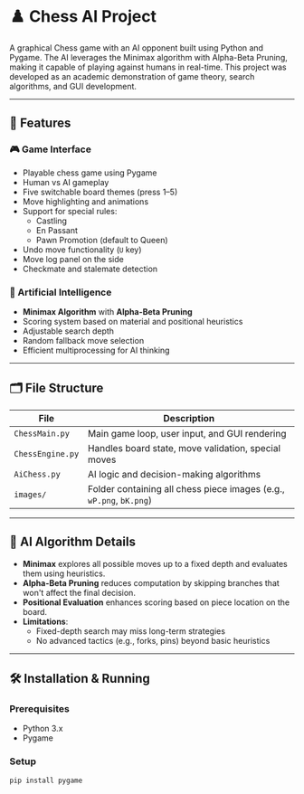 # ♟️ Chess AI Project

A graphical Chess game with an AI opponent built using Python and Pygame. The AI leverages the Minimax algorithm with Alpha-Beta Pruning, making it capable of playing against humans in real-time. This project was developed as an academic demonstration of game theory, search algorithms, and GUI development.

---

## 📌 Features

### 🎮 Game Interface
- Playable chess game using Pygame
- Human vs AI gameplay
- Five switchable board themes (press 1–5)
- Move highlighting and animations
- Support for special rules:
  - Castling
  - En Passant
  - Pawn Promotion (default to Queen)
- Undo move functionality (`U` key)
- Move log panel on the side
- Checkmate and stalemate detection

### 🧠 Artificial Intelligence
- **Minimax Algorithm** with **Alpha-Beta Pruning**
- Scoring system based on material and positional heuristics
- Adjustable search depth
- Random fallback move selection
- Efficient multiprocessing for AI thinking

---

## 🗂️ File Structure

| File          | Description |
|---------------|-------------|
| `ChessMain.py` | Main game loop, user input, and GUI rendering |
| `ChessEngine.py` | Handles board state, move validation, special moves |
| `AiChess.py`  | AI logic and decision-making algorithms |
| `images/`     | Folder containing all chess piece images (e.g., `wP.png`, `bK.png`) |

---

## 🧠 AI Algorithm Details

- **Minimax** explores all possible moves up to a fixed depth and evaluates them using heuristics.
- **Alpha-Beta Pruning** reduces computation by skipping branches that won't affect the final decision.
- **Positional Evaluation** enhances scoring based on piece location on the board.
- **Limitations**:
  - Fixed-depth search may miss long-term strategies
  - No advanced tactics (e.g., forks, pins) beyond basic heuristics

---

## 🛠️ Installation & Running

### Prerequisites
- Python 3.x
- Pygame

### Setup
```bash
pip install pygame
